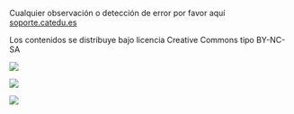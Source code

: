 Cualquier observación o detección de error por favor aquí [soporte.catedu.es](http://soporte.catedu.es/)

Los contenidos se distribuye bajo licencia Creative Commons tipo BY-NC-SA

![](https://catedu.gitbooks.io/faq-aularagon/content/assets/Educacion_color.gif)

![](https://catedu.gitbooks.io/faq-aularagon/content/assets/catedulogo.png)

![](https://catedu.gitbooks.io/faq-aularagon/content/assets/creative-commons-imagesBYSANC.png)


